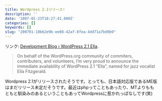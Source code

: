 ```yaml
---
title: Wordpress 2.1リリース!
description: ''
date: '2007-01-23T18:27:41.000Z'
categories: []
keywords: []
slug: "200701-10b62e9b-ee08-42af-8fea-4dd71a7bd0b9"
---
```

リンク: [Development Blog › WordPress 2.1 Ella](http://wordpress.org/development/2007/01/ella-21/ "Development Blog › WordPress 2.1 Ella").

> On behalf of the WordPress.org community of commiters, contributers, and volunteers, I’m very proud to announce the immediate availability of WordPress 2.1 “Ella”, named for jazz vocalist Ella Fitzgerald.

Wordpress 2.1がリリースされたそうです。とっても、日本語対応版であるME版はまだリリース未定だそうです。最近はphpってこともあったり、MTよりももともと馴染みのあるということもあってWordpressに惹かれっぱなしです(笑)